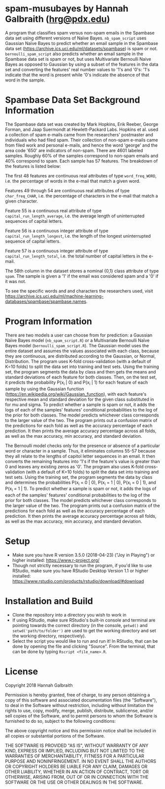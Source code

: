 # spam-musubayes by Hannah Galbraith (hrg@pdx.edu)
A program that classifies spam versus non-spam emails in the Spambase data set using different versions of Naïve Bayes. `nb_spam_script` uses Gaussian Naïve Bayes to predict whether an email sample in the Spambase data set (https://archive.ics.uci.edu/ml/datasets/spambase) is spam or not. `bernoulli_spam_script` also predicts whether an email sample in the Spambase data set is spam or not, but uses Multivariate Bernoulli Naive Bayes as opposed to Gaussian by using a subset of the features in the data set and converting the features' real number values to '1's and '0's: '1's indicate that the word is present while '0's indicate the absence of that word in the sample.

# Spambase Data Set Background Information
The Spambase data set was created by Mark Hopkins, Erik Reeber, George Forman, and Jaap Suermondt at Hewlett-Packard Labs. Hopkins et al. used a collection of spam e-mails came from the researchers' postmaster and individuals who had filed spam. Their collection of non-spam e-mails came from filed work and personal e-mails, and hence the word 'george' and the area code '650' are indicators of non-spam. There are 4601 labeled samples. Roughly 60% of the samples correspond to non-spam emails and 40% correspond to spam. Each sample has 57 features. The breakdown of the features is listed below:

The first 48 features are continuous real attributes of type `word_freq_WORD`, i.e. the percentage of words in the e-mail that match a given word. 

Features 49 through 54 are continuous real attributes of type `char_freq_CHAR`, i.e. the percentage of characters in the e-mail that match a given character. 

Feature 55 is a continuous real attribute of type `capital_run_length_average`, i.e. the average length of uninterrupted sequences of capital letters. 

Feature 56 is a continuous integer attribute of type `capital_run_length_longest`, i.e. the length of the longest uninterrupted sequence of capital letters. 

Feature 57 is a continuous integer attribute of type `capital_run_length_total`, i.e. the total number of capital letters in the e-mail. 

The 58th column in the dataset stores a nominal {0,1} class attribute of type `spam`. The sample is given a '1' if the email was considered spam and a '0' if it was not.

To see the specific words and and characters the researchers used, visit https://archive.ics.uci.edu/ml/machine-learning-databases/spambase/spambase.names.

# Program Information
There are two models a user can choose from for prediction: a Gaussian Naïve Bayes model (`nb_spam_script.R`) or a Multivariate Bernoulli Naïve Bayes model (`bernoulli_spam_script.R`). The Gaussian model uses the entire dataset and assumes the values associated with each class, because they are continuous, are distributed according to the Gaussian, or Normal, Distribution. The program uses K-fold cross-validation (with a default of K=10 folds) to split the data set into training and test sets. Using the training set, the program segments the data by class and then gets the means and standard deviations of each feature for both classes. Then, on the test set, it predicts the probability P(x<sub>i</sub> | 0) and P(x<sub>i</sub> | 1) for each feature of each sample by using the Gaussian function (https://en.wikipedia.org/wiki/Gaussian_function), with each feature's respective mean and standard deviation for the given class substituted in for mu and sigma. To predict whether a sample is spam or not, it adds the logs of each of the samples' features' conditional probabilities to the log of the prior for both classes. The model predicts whichever class corresponds to the larger value of the two. The program prints out a confusion matrix of the predictions for each fold as well as the accuracy percentage of each prediction. It then prints the average accuracy percentage across all folds, as well as the max accuracy, min accuracy, and standard deviation.

The Bernoulli model checks only for the presence or absence of a particular word or character in a sample. Thus, it eliminates columns 55-57 because they all relate to the lengths of capitol letter sequences in an email. It then converts the remaining features into '1's if the feature's value is greater than 0 and leaves any existing zeros as '0'. The program also uses K-fold cross-validation (with a default of K=10 folds) to split the data set into training and test sets. Using the training set, the program segments the data by class and determines the probabilities P(x<sub>i</sub> = 0 | 0), P(x<sub>i</sub> = 1 | 0), P(x<sub>i</sub> = 0 | 1), and P(x<sub>i</sub> = 1 | 1). To predict whether a sample is spam or not, it adds the logs of each of the samples' features' conditional probabilities to the log of the prior for both classes. The model predicts whichever class corresponds to the larger value of the two. The program prints out a confusion matrix of the predictions for each fold as well as the accuracy percentage of each prediction. It then prints the average accuracy percentage across all folds, as well as the max accuracy, min accuracy, and standard deviation.

# Setup
* Make sure you have R version 3.5.0 (2018-04-23) ("Joy in Playing") or higher installed: https://www.r-project.org/
* Though not strictly necessary to run the program, if you'd like to use RStudio, make sure you have RStudio Desktop Version 1.1 or higher installed: https://www.rstudio.com/products/rstudio/download/#download

# Installation and Build
* Clone the repository into a directory you wish to work in
* If using RStudio, make sure RStudio's built-in console and terminal are pointing towards the correct directory (in the console, `getwd()` and `setwd('path/to/folder')` are used to get the working directory and set the working directory, respectively).
* Select the script you would like to run and run it! In RStudio, that can be done by opening the file and clicking "Source". From the terminal, that can be done by typing `Rscript <file_name>.R`.

# License
Copyright 2018 Hannah Galbraith

Permission is hereby granted, free of charge, to any person obtaining a copy of this software and associated documentation files (the "Software"), to deal in the Software without restriction, including without limitation the rights to use, copy, modify, merge, publish, distribute, sublicense, and/or sell copies of the Software, and to permit persons to whom the Software is furnished to do so, subject to the following conditions:

The above copyright notice and this permission notice shall be included in all copies or substantial portions of the Software.

THE SOFTWARE IS PROVIDED "AS IS", WITHOUT WARRANTY OF ANY KIND, EXPRESS OR IMPLIED, INCLUDING BUT NOT LIMITED TO THE WARRANTIES OF MERCHANTABILITY, FITNESS FOR A PARTICULAR PURPOSE AND NONINFRINGEMENT. IN NO EVENT SHALL THE AUTHORS OR COPYRIGHT HOLDERS BE LIABLE FOR ANY CLAIM, DAMAGES OR OTHER LIABILITY, WHETHER IN AN ACTION OF CONTRACT, TORT OR OTHERWISE, ARISING FROM, OUT OF OR IN CONNECTION WITH THE SOFTWARE OR THE USE OR OTHER DEALINGS IN THE SOFTWARE.


